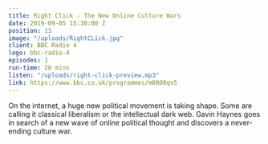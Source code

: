 ```yaml
---
title: Right Click - The New Online Culture Wars
date: 2019-09-05 15:38:00 Z
position: 13
image: "/uploads/RightCLick.jpg"
client: BBC Radio 4
logo: bbc-radio-4
episodes: 1
run-time: 28 mins
listen: "/uploads/right-click-preview.mp3"
link: https://www.bbc.co.uk/programmes/m0000qv5
---
```


On the internet, a huge new political movement is taking shape. Some are calling it classical liberalism or the intellectual dark web. Gavin Haynes goes in search of a new wave of online political thought and discovers a never-ending culture war.